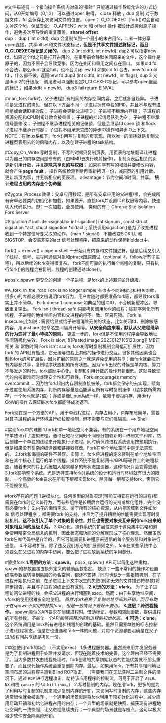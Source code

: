 #文件描述符
一个指向操作系统内对象的“指针”
只能通过操作系统允许的方式访问，从0开始编号（0,1,2）
可以通过open 取得， close 释放 ，dup 复制 
对于数据文件，fd 会保存上次访问文件的位置。
open：
O_CLOEXEC（fork()时会自动关掉这个fd，保证安全）
O_APPEND
write 和 offset 操作 被设计成类似原子操作，避免多次写导致的重复覆盖。**shared offset**  
dup：
dup ( int oldfd);
dup 会复制fd到一个最小的未占用fd，二者一体分享open连接，共享offset和文件状态标记，**但是不共享文件描述符标记，而且O_CLOEXEC标记是关闭的。**
dup 2 (int oldfd, int newfd);
dup2 可以指定new fd，如果这个fd之前是打开占用的，在重用前会静默关闭原来的文件，这个操作是原子的，因为不原子会导致竞争，因为在关闭和重用之间存在窗口。
如果old fd 不合法，那么dup2就会fail，也不会关闭new fd
如果old fd 合法，new fd = old fd ，什么都不做，返回new fd
dup3 (int oldfd, int newfd , int flags);
dup 3 又是dup 2的升级版： 调用者可以强制设定O_CLOEXEC标记，可以参考open里面的标记；
如果oldfd = newfd， dup3 fail return EINVAL

#man_fork
fork时，父子进程拥有相同的内存空间内容，之后就各自趋异。
子进程是父进程的拷贝，但在以下方面不同：
子进程拥有单独的PID，并且不与现有进程组或会话ID相对应；
子进程会更新父进程ID；
子进程不继承内存锁；
子进程的资源分配和CPU时间计数会被重置；
子进程的挂起信号队列为空；
子进程不继承信号量修改；
子进程不继承进程相关的记录锁，但是会继承fd open 锁 和flock
子进程不继承计时器；
子进程不继承未完成的异步IO操作和异步IO上下文。
NOTE：在linux系统下，fork()用写时复制的页实现，所以唯一的消耗就是复制父进程页表用去的时间和内存，以及创建子进程的task结构。

#Copy_On_Write
写时复制，不写的时候只复制页表，用页表的地址翻译让进程以为自己的内存空间是专有的（由MMU去执行映射操作），复制页表后相关的页更新引用计数，并且**抹除共享页的写权限；** 如果程序有写的权限并要修改内容，就会产生**page fault** ，操作系统检测到后再重新拷贝一份，减原页的引用计数，更新新页内容，并更新相应的页表项。
advantage：节约空间和时间，共享。
**统计进程占用的内存是个伪命题**

#Zygote_Process
效果：安卓应用秒起，是所有安卓应用的父进程/根，会完成所有安卓必要类的初始化和加载，如果要开，直接fork并设置ID和权限等内容，快速切入代码执行。即：一次加载，全员使用。
类似的有：
Chrome Site Isolation 
Fork Server 

#Sigaction 
\# include <signal.h>
int sigaction( int signum , const struct sigaction \*act, struct sigaction \*oldact );
系统调用sigaction()是为了改变进程收到一个特定信号要采取的动作。（man 7 signal）
不能改变SIGKILL 和 SIGSTOP，会安装非空的act 信号处理程序，把原来的动作保存到oldact中。

fork() + execve() + pipe = shell
一开始只有内存和文件描述符，但是后续又引入了线程、信号、进程间通信对象和ptrace跟踪调试（optional -f，follow所有子进程），所以后续的fork变得很复杂。
fork不能可靠的执行每个线程的复制，只有执行fork()的线程会被复制，线程的创建通过clone()。

#posix_spawn
更安全的创建一个子进程，是fork的上述漏洞的升级版。

#A_fork_in_the_road
Fork is no longer simple;有很多不同的标记和相关函数，很多小的库都必须文档说明fork行为，用户库随时都要准备fork等，都导致fork事实上并不简单。
Fork doesn't compose;如典型的缓冲IO，不会刷新缓冲区，导致重复输出。
Fork isn't thread-safe;只能拷贝调用fork的线程；除非序列化所有线程，子进程的地址空间内容和父进程的将不一致。容易死锁。
Fork is insecure;比如说：需要给显式给子进程消除无关的状态，比如关闭fd，删除敏感内容，用unshare()把命名空间隔离开等等。**从安全角度来看，默认从父进程继承的行为违背了最小特权的原则。** 更进一步的，fork但是不使用的程序会导致地址空间随机化失效。
Fork is slow;
![[Pasted image 20230127105120.png]]
MB正相关   和     常数时间
Fork isn't scale;  fork的写时复制机制会降低可扩展性，因为fork 的 API就有瓶颈，它无法与进程上其他的操作进行交互。很多其他因素也会制约fork的可扩展性，因为扩展的原则之一就是避免无用的共享：而fork就会把所有内容都共享，复制程序状态机的所有状态。因为fork出现的时候是单内核、算力不够发达的时代，fork鼓励中心化，复制和引用计数的操作开销很低。这就导致现代的内核很难同时处理安全性和可靠性。
Fork encourages memory overcommit.....因为怕fork超出内存限制直接被杀，fork都会保守的去实现，倾向于过度使用系统内存，判断内存容量是否能满足所有写时复制操作（程序数所需内存，一个fork就是2倍）；亦或是像Linux系统一样，依赖于虚拟内存，用dirty CoW的操作去保证每次fork都能够成功返回。

Fork现在是一个方便的API，用于单线程进程，内存占用小，内存布局简单，需要对其子进程的执行环境进行细粒度控制，但不需要与它们强隔离。==>  Shell

#实现fork中的难题
1.fork和单一地址空间不兼容。有的系统在一个用户地址空间中单独设计了虚拟进程，通过在地址空间的不同部分加载新的二进制文件和库，然后创建一个单独的线程来开始执行子进程，同时确保跨进程系统调用按预期执行。但是如果没有复杂的编译器和链接器修改，Fork在单个地址空间中是无法实现的。
2.fork和海量的硬件不兼容。实际上，fork将进程的定义限制在单个地址空间和在某个核心上运行的单个线程。操作系统不能复制网卡/GPU等硬件上的进程状态。随着未来的片上系统加入越来越多的有状态加速器，这种情况只会变得更糟。
3.fork影响整个系统。光是选择支持fork对系统的设计和运行时环境就有很大的限制。一个高效的fork要求在所有下层都实现fork。除非每一层都支持fork，否则它不能被使用。

#fork存在的问题
1.逆模块化。任何类型的对象实现(可能支持正在运行的进程)都需要在fork时定义其行为，而有些组件是长期后台运行的支持或优化组件，完全没有必要fork；
2.内在的懒惰需求。鉴于所有的核心资源，从内存区域到文件如fd 和 信号处理程序 ，都需要fork 的支持，并且为了提升糟糕的性能需要实现写时复制机制。**这不仅引入了单个对象的复杂性，并且也需要对象交互来保持fork出来的对象相互间的层级关系。** 
3.中心化。操作系统的扩展性来源于避免集中策略和避免使用精密全局信息的机制，因此状态和功能的分解就形成了核心理念。然而虽然fork在库代码中是自洽的，但它可能需要和进程原来通信的每个服务器和对象进行通信。
4.不容易扩展。除了违反我们核心的扩展原则之外，fork在某些系统中必须要么在父进程的内存中访问，要么把子进程放到系统的争用部分。

#替换fork
**1.高层的方法：spawn。**
posix_spawn() API可以简化这种重构，spawn的参数直接由额外定义的辅助函数指定。
缺点：一些不常用的操作如设置终端参数或切换到隔离的命名空间，都还不支持；同时也缺乏一些报错机制，在子进程开始执行之前，在子进程上下文中发生的失败(例如无效的文件描述符参数)将异步报告，并且与子进程的终止没有区别。
**2.可选的方法：vfork。**
为了让子进程访问父进程的栈，会把父进程的执行堵塞到exec。然而：由于共享地址空间，vfork的使用很难安全地使用。
*虽然vfork避免了复制地址空间的开销，而且有助于在spawn不实用的替换fork，但是一般情况下最好不要用。*
**3.底层：跨进程操作。** 
spawn类似的API要求在创建进程时，借助标记、参数和辅助函数，提供进程的所有参数。*不能让一个API能够完整的控制进程的初始状态。* 
**4.可选：clone。**
这个系统调用是linux所有进程和线程的创建的基础。虽然只需要单独的标志控制子进/线程状态，但是它也遭遇和fork一样的问题，对每个资源都要明确是在父子进/线程间共享还是拷贝一份。

#单独使用fork的场合 （不实用exec）
1.多进程服务器。虽然原来用并发服务器是为了复制进程用于处理并发请求，但现在随着技术的完善，这个理由已经不需要了。当大多数并发由线程处理时，fork创建的共享初始状态的性能优势就不那么重要了，而且现代操作系统会重复删除内存。最后，如果用fork，所有共享相同地址空间布局的进程容易遭到Blind ROP攻击。
（需要我们在无法获得二进制文件的情况下，通过 `ROP` 进行远程攻击，劫持该应用程序的控制流，可用于开启了 `ASLR`、`NX` 和栈 `canary` 的 `64-bit` `Linux`。）
2.写时复制的内存。现在用fork，更多的是为了利用写时复制的机制来减少复制内存的开销，来访问写时复制的内存，这些内存通常很快就会被丢弃；一个通用的场景就是将fork利用于预初始化进程中，减少应用启动开销和初始化进程占用的内存；一个典型的场景就是快照，捕获现有进程地址空间的一致快照，让父进程继续执行；一个典型的场景就是存档点，这可以极大减少软件安全隔离的开销。